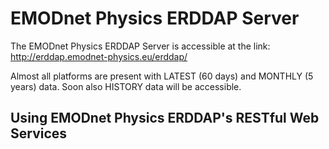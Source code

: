# EMODnet Physics ERDDAP Server

The EMODnet Physics ERDDAP Server is accessible at the link: http://erddap.emodnet-physics.eu/erddap/

Almost all platforms are present with LATEST (60 days) and MONTHLY (5 years) data. Soon also HISTORY data will be accessible.

## Using EMODnet Physics ERDDAP's RESTful Web Services


